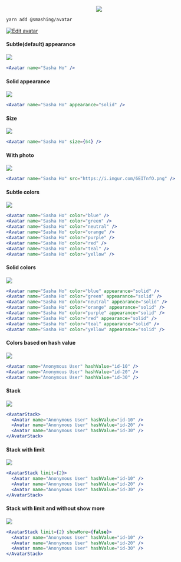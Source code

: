 <p align="center">
  <img src="https://i.imgur.com/JXxOMDT.png" />
</p>

```sh
yarn add @smashing/avatar
```

[![Edit avatar](https://codesandbox.io/static/img/play-codesandbox.svg)](https://codesandbox.io/s/smashingavatar-yov92?fontsize=14)

#### Subtle(default) appearance

![](https://i.imgur.com/YjcCils.png)

```jsx
<Avatar name="Sasha Ho" />
```

#### Solid appearance

![](https://i.imgur.com/C9R6lGt.png)

```jsx
<Avatar name="Sasha Ho" appearance="solid" />
```

#### Size

![](https://i.imgur.com/KZqCakW.png)

```jsx
<Avatar name="Sasha Ho" size={64} />
```

#### With photo

![](https://i.imgur.com/m39Q4TY.png)

```jsx
<Avatar name="Sasha Ho" src="https://i.imgur.com/6EITnfO.png" />
```

#### Subtle colors

![](https://i.imgur.com/fuTL5xX.png)

```jsx
<Avatar name="Sasha Ho" color="blue" />
<Avatar name="Sasha Ho" color="green" />
<Avatar name="Sasha Ho" color="neutral" />
<Avatar name="Sasha Ho" color="orange" />
<Avatar name="Sasha Ho" color="purple" />
<Avatar name="Sasha Ho" color="red" />
<Avatar name="Sasha Ho" color="teal" />
<Avatar name="Sasha Ho" color="yellow" />
```

#### Solid colors

![](https://i.imgur.com/bGFCU8V.png)

```jsx
<Avatar name="Sasha Ho" color="blue" appearance="solid" />
<Avatar name="Sasha Ho" color="green" appearance="solid" />
<Avatar name="Sasha Ho" color="neutral" appearance="solid" />
<Avatar name="Sasha Ho" color="orange" appearance="solid" />
<Avatar name="Sasha Ho" color="purple" appearance="solid" />
<Avatar name="Sasha Ho" color="red" appearance="solid" />
<Avatar name="Sasha Ho" color="teal" appearance="solid" />
<Avatar name="Sasha Ho" color="yellow" appearance="solid" />
```

#### Colors based on hash value

![](https://i.imgur.com/eihWCEZ.png)

```jsx
<Avatar name="Anonymous User" hashValue="id-10" />
<Avatar name="Anonymous User" hashValue="id-20" />
<Avatar name="Anonymous User" hashValue="id-30" />
```

#### Stack

![](https://i.imgur.com/ph34WbX.png)

```jsx
<AvatarStack>
  <Avatar name="Anonymous User" hashValue="id-10" />
  <Avatar name="Anonymous User" hashValue="id-20" />
  <Avatar name="Anonymous User" hashValue="id-30" />
</AvatarStack>
```

#### Stack with limit

![](https://i.imgur.com/4yRQhfR.png)

```jsx
<AvatarStack limit={2}>
  <Avatar name="Anonymous User" hashValue="id-10" />
  <Avatar name="Anonymous User" hashValue="id-20" />
  <Avatar name="Anonymous User" hashValue="id-30" />
</AvatarStack>
```

#### Stack with limit and without show more

![](https://i.imgur.com/zScitHY.png)

```jsx
<AvatarStack limit={2} showMore={false}>
  <Avatar name="Anonymous User" hashValue="id-10" />
  <Avatar name="Anonymous User" hashValue="id-20" />
  <Avatar name="Anonymous User" hashValue="id-30" />
</AvatarStack>
```
